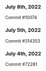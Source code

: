 ### July 8th, 2022

Commit #10074

### July 5th, 2022

Commit #314353


### July 4th, 2022

Commit #72281
